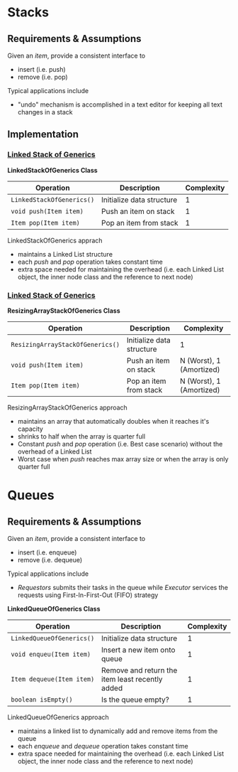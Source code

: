 # Stacks

## Requirements & Assumptions
Given an *item*, provide a consistent interface to

* insert (i.e. push)
* remove (i.e. pop)


Typical applications include

* "undo" mechanism is accomplished in a text editor for keeping all text changes in a stack


## Implementation


### [Linked Stack of Generics](../../src/main/java/com/rehmanz/stack/LinkedStackOfGenerics.java)



**LinkedStackOfGenerics Class**

| Operation | Description | Complexity |
| ----------| ----------- | ---------- |
| `LinkedStackOfGenerics()` | Initialize data structure | 1 |
| `void push(Item item)` | Push an item on stack | 1 |
| `Item pop(Item item)` | Pop an item from stack | 1 |

LinkedStackOfGenerics apprach
* maintains a Linked List structure
* each *push* and *pop* operation takes constant time
* extra space needed for maintaining the overhead (i.e. each Linked List object, the inner node class and the 
reference to next node)


### [Linked Stack of Generics](../../src/main/java/com/rehmanz/stack/ResizingArrayStackOfGenerics.java)



**ResizingArrayStackOfGenerics Class**

| Operation | Description | Complexity |
| ----------| ----------- | ---------- |
| `ResizingArrayStackOfGenerics()` | Initialize data structure | 1 |
| `void push(Item item)` | Push an item on stack | N (Worst), 1 (Amortized) |
| `Item pop(Item item)` | Pop an item from stack | N (Worst), 1 (Amortized) |

ResizingArrayStackOfGenerics approach
* maintains an array that automatically doubles when it reaches it's capacity
* shrinks to half when the array is quarter full
* Constant *push* and *pop* operation (i.e. Best case scenario) without the overhead of a Linked List
* Worst case when *push* reaches max array size or when the array is only quarter full 


# Queues

## Requirements & Assumptions
Given an *item*, provide a consistent interface to

* insert (i.e. enqueue)
* remove (i.e. dequeue)


Typical applications include

* *Requestors* submits their tasks in the queue while *Executor* services the requests using First-In-First-Out (FIFO)
strategy

**LinkedQueueOfGenerics Class**

| Operation | Description | Complexity |
| ----------| ----------- | ---------- |
| `LinkedQueueOfGenerics()` | Initialize data structure | 1 |
| `void enqueu(Item item)` | Insert a new item onto queue | 1 |
| `Item dequeue(Item item)` | Remove and return the item least recently added | 1 |
| `boolean isEmpty()` | Is the queue empty? | 1 |

LinkedQueueOfGenerics approach
* maintains a linked list to dynamically add and remove items from the queue
* each *enqueue* and *dequeue* operation takes constant time
* extra space needed for maintaining the overhead (i.e. each Linked List object, the inner node class and the 
reference to next node)